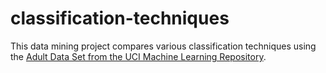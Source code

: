 # classification-techniques
This data mining project compares various classification techniques using the [Adult Data Set from the UCI Machine Learning Repository](https://archive.ics.uci.edu/ml/datasets/Adult).
